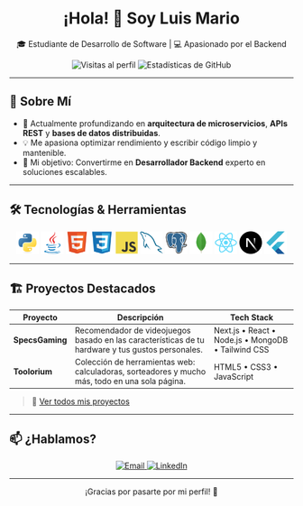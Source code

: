 <h1 align="center">¡Hola! 👋 Soy Luis Mario</h1>
<p align="center">🎓 Estudiante de Desarrollo de Software | 💻 Apasionado por el Backend</p>

<p align="center">
  <!-- Contador de visitas -->
  <img src="https://komarev.com/ghpvc/?username=Rydrav&color=blue" alt="Visitas al perfil" />
  <!-- Estadísticas de GitHub -->
  <img src="https://github-readme-stats.vercel.app/api?username=Rydrav&show_icons=true&theme=dark&count_private=true&hide=contribs" alt="Estadísticas de GitHub" />
</p>

---

## 🚀 Sobre Mí
- 🌱 Actualmente profundizando en **arquitectura de microservicios**, **APIs REST** y **bases de datos distribuidas**.  
- 💡 Me apasiona optimizar rendimiento y escribir código limpio y mantenible.  
- 🎯 Mi objetivo: Convertirme en **Desarrollador Backend** experto en soluciones escalables.

---

## 🛠️ Tecnologías & Herramientas
<p align="center">
  <img src="https://raw.githubusercontent.com/devicons/devicon/master/icons/python/python-original.svg" alt="Python" width="40" height="40" />
  <img src="https://raw.githubusercontent.com/devicons/devicon/master/icons/java/java-original.svg" alt="Java" width="40" height="40" />
  <img src="https://raw.githubusercontent.com/devicons/devicon/master/icons/html5/html5-original.svg" alt="HTML5" width="40" height="40" />
  <img src="https://raw.githubusercontent.com/devicons/devicon/master/icons/css3/css3-original.svg" alt="CSS3" width="40" height="40" />
  <img src="https://raw.githubusercontent.com/devicons/devicon/master/icons/javascript/javascript-original.svg" alt="JavaScript" width="40" height="40" />
  <img src="https://raw.githubusercontent.com/devicons/devicon/master/icons/mysql/mysql-original.svg" alt="MySQL" width="40" height="40" />
  <img src="https://raw.githubusercontent.com/devicons/devicon/master/icons/postgresql/postgresql-original.svg" alt="PostgreSQL" width="40" height="40" />
  <img src="https://raw.githubusercontent.com/devicons/devicon/master/icons/mongodb/mongodb-original.svg" alt="MongoDB" width="40" height="40" />
  <img src="https://raw.githubusercontent.com/devicons/devicon/master/icons/react/react-original.svg" alt="React" width="40" height="40" />
  <img src="https://raw.githubusercontent.com/devicons/devicon/master/icons/nextjs/nextjs-original.svg" alt="Next.js" width="40" height="40" />
  <img src="https://raw.githubusercontent.com/devicons/devicon/master/icons/flutter/flutter-original.svg" alt="Flutter" width="40" height="40" />
</p>

---

## 🏗️ Proyectos Destacados
| Proyecto       | Descripción                                                                                       | Tech Stack                                                 |
| -------------- | ------------------------------------------------------------------------------------------------- | ---------------------------------------------------------- |
| **SpecsGaming**| Recomendador de videojuegos basado en las características de tu hardware y tus gustos personales.  | Next.js • React • Node.js • MongoDB • Tailwind CSS         |
| **Toolorium**  | Colección de herramientas web: calculadoras, sorteadores y mucho más, todo en una sola página.     | HTML5 • CSS3 • JavaScript                                  |

> 🔗 [Ver todos mis proyectos](https://github.com/Rydrav?tab=repositories)

---

## 📫 ¿Hablamos?
<p align="center">
  <a href="mailto:luismarioosp20@gmail.com">
    <img src="https://img.shields.io/badge/✉️%20Email-D14836?logo=gmail&style=for-the-badge" alt="Email" />
  </a>
  <a href="https://www.linkedin.com/in/luis-mario-ospino-ruiz-504a2827b/">
    <img src="https://img.shields.io/badge/🔗%20LinkedIn-0077B5?logo=linkedin&style=for-the-badge" alt="LinkedIn" />
  </a>
</p>

---

<p align="center">¡Gracias por pasarte por mi perfil! 🌟</p>
